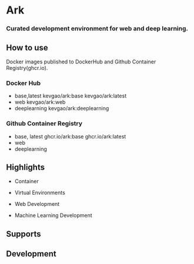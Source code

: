 # Ark
### Curated development environment for web and deep learning.


## How to use
Docker images published to DockerHub and Github Container Registry(ghcr.io). 

### Docker Hub
* base,latest
  kevgao/ark:base
  kevgao/ark:latest
* web
  kevgao/ark:web
* deeplearning
  kevgao/ark:deeplearning

### Github Container Registry
* base, latest
  ghcr.io/ark:base
  ghcr.io/ark:latest
* web
* deeplearning



## Highlights

* Container

* Virtual Environments

* Web Development

* Machine Learning Development



## Supports





## Development
